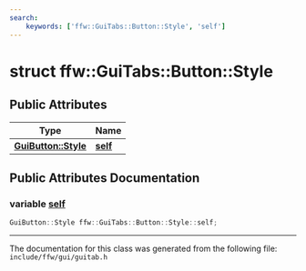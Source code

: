 ```yaml
---
search:
    keywords: ['ffw::GuiTabs::Button::Style', 'self']
---
```


# struct ffw::GuiTabs::Button::Style

## Public Attributes

|Type|Name|
|-----|-----|
|**[GuiButton::Style](structffw_1_1_gui_button_1_1_style.md)**|[**self**](structffw_1_1_gui_tabs_1_1_button_1_1_style.md#1a0d702a7a61c95d845200580eb0ce0efc)|


## Public Attributes Documentation

### variable <a id="1a0d702a7a61c95d845200580eb0ce0efc" href="#1a0d702a7a61c95d845200580eb0ce0efc">self</a>

```cpp
GuiButton::Style ffw::GuiTabs::Button::Style::self;
```





----------------------------------------
The documentation for this class was generated from the following file: `include/ffw/gui/guitab.h`

